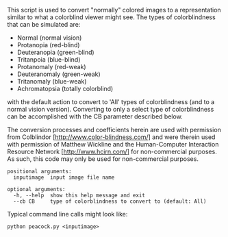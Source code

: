 This script is used to convert "normally" colored images to a representation
similar to what a colorblind viewer might see.   The types of colorblindness
that can be simulated are:

* Normal (normal vision)
* Protanopia (red-blind)
* Deuteranopia (green-blind)
* Tritanpoia (blue-blind)
* Protanomaly (red-weak)
* Deuteranomaly (green-weak)
* Tritanomaly (blue-weak)
* Achromatopsia (totally colorblind)

with the default action to convert to 'All' types of colorblindness (and to
a normal vision version).  Converting to only a select type of
colorblindness can be accomplished with the CB parameter described below.

The conversion processes and coefficients herein are used with permission
from Colblindor [http://www.color-blindness.com/] and were therein used with
permission of Matthew Wickline and the Human-Computer Interaction Resource
Network [http://www.hcirn.com/] for non-commercial purposes.  As such, this code
may only be used for non-commercial purposes.

```
positional arguments:
  inputimage  input image file name

optional arguments:
  -h, --help  show this help message and exit
  --cb CB     type of colorblindness to convert to (default: All)
```

Typical command line calls might look like:

`python peacock.py <inputimage>`
